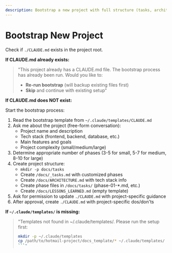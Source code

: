 ```yaml
---
description: Bootstrap a new project with full structure (tasks, architecture, phase files)
---
```


# Bootstrap New Project

Check if `./CLAUDE.md` exists in the project root.

**If CLAUDE.md already exists:**
> "This project already has a CLAUDE.md file. The bootstrap process has already been run. Would you like to:
>
> - **Re-run bootstrap** (will backup existing files first)
> - **Skip** and continue with existing setup"

**If CLAUDE.md does NOT exist:**

Start the bootstrap process:

1. Read the bootstrap template from `~/.claude/templates/CLAUDE.md`
2. Ask me about the project (free-form conversation):
   - Project name and description
   - Tech stack (frontend, backend, database, etc.)
   - Main features and goals
   - Project complexity (small/medium/large)
3. Determine appropriate number of phases (3-5 for small, 5-7 for medium, 8-10 for large)
4. Create project structure:
   - `mkdir -p docs/tasks`
   - Create `/docs/_tasks.md` with customized phases
   - Create `/docs/ARCHITECTURE.md` with tech stack info
   - Create phase files in `/docs/tasks/` (phase-01-*.md, etc.)
   - Create `/docs/LESSONS_LEARNED.md` (empty template)
5. Ask for permission to update `./CLAUDE.md` with project-specific guidance
6. After approval, create `./CLAUDE.md` with project-specific dos/don'ts

**If `~/.claude/templates/` is missing:**
> "Templates not found in ~/.claude/templates/. Please run the setup first:
>
> ```bash
> mkdir -p ~/.claude/templates
> cp /path/to/hotmail-project/docs_template/* ~/.claude/templates/
> ```"
